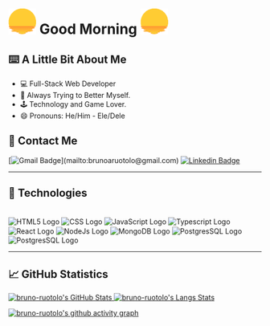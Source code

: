 # <img width="55" src="https://github.com/bruno-ruotolo/bruno-ruotolo/blob/main/sungif.gif" width="30px"> Good Morning <img width="55" src="https://github.com/bruno-ruotolo/bruno-ruotolo/blob/main/sungif.gif" width="30px">

## ⌨️ A Little Bit About Me
- 💻 Full-Stack Web Developer
- 🌟 Always Trying to Better Myself.
- 🕹️ Technology and Game Lover. 
- 😄 Pronouns: He/Him - Ele/Dele

## 📱 Contact Me
[![Gmail Badge](https://img.shields.io/badge/-brunoaruotolo@gmail.com-c14438?style=flat-square&logo=Gmail&logoColor=white&link=mailto:)](mailto:brunoaruotolo@gmail.com)
[![Linkedin Badge](https://img.shields.io/badge/-brunoruotolo-blue?style=flat-square&logo=Linkedin&logoColor=white&link=https://www.linkedin.com/in/bruno-ruotolo/)](https://www.linkedin.com/in/bruno-amaral-ruotolo-295876186/)

---

## 🤖 Technologies
<div style="display: inline_block"/> 
  <br>
  <img alt="HTML5 Logo" align="center" height="50" src="https://cdn.jsdelivr.net/gh/devicons/devicon/icons/html5/html5-original.svg"/>
  <img alt="CSS Logo" align="center" height="50" src="https://cdn.jsdelivr.net/gh/devicons/devicon/icons/css3/css3-original.svg"/>
  <img alt="JavaScript Logo" align="center" height="50" src="https://cdn.jsdelivr.net/gh/devicons/devicon/icons/javascript/javascript-original.svg"/>
  <img alt="Typescript Logo" align="center" height="50" src="https://cdn.jsdelivr.net/gh/devicons/devicon/icons/typescript/typescript-plain.svg" />
  <img alt="React Logo" align="center" height="50" src="https://cdn.jsdelivr.net/gh/devicons/devicon/icons/react/react-original.svg"/>
  <img alt="NodeJs Logo" align="center" height="50" src="https://cdn.jsdelivr.net/gh/devicons/devicon/icons/nodejs/nodejs-original.svg" />
  <img alt="MongoDB Logo" align="center" height="50" src="https://cdn.jsdelivr.net/gh/devicons/devicon/icons/mongodb/mongodb-plain-wordmark.svg" />
  <img alt="PostgresSQL Logo" align="center" height="50" src="https://cdn.jsdelivr.net/gh/devicons/devicon/icons/postgresql/postgresql-plain-wordmark.svg" />
  <img alt="PostgresSQL Logo" align="center" height="50" src="https://cdn.jsdelivr.net/gh/devicons/devicon/icons/docker/docker-plain-wordmark.svg" />
</div>

---

## 📈 GitHub Statistics
<div>
    <a href="https://github.com/bruno-ruotolo">
    <img alt="bruno-ruotolo's GitHub Stats" height= "200" width="49.7%" src="https://github-readme-stats.vercel.app/api?username=bruno-ruotolo&theme=radical&show_icons=true&include_all_commits=true">
     <img alt="bruno-ruotolo's Langs Stats"  height= "200" width="49.7%" src="https://github-readme-stats.vercel.app/api/top-langs/?username=bruno-ruotolo&theme=radical&layout=compact"/>
</div>
  
[![bruno-ruotolo's github activity graph](https://activity-graph.herokuapp.com/graph?username=bruno-ruotolo&theme=dracula&color=9FEFE9&bg_color=141321&line=D83A7C&point=E8CA43)](https://github.com/bruno-ruotolo/github-readme-activity-graph)
